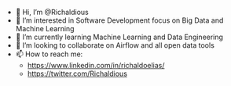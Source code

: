 - 👋 Hi, I’m @Richaldious
- 👀 I’m interested in Software Development focus on Big Data and Machine Learning
- 🌱 I’m currently learning Machine Learning and Data Engineering
- 💞️ I’m looking to collaborate on Airflow and all open data tools   
- 📫 How to reach me:
  - https://www.linkedin.com/in/richaldoelias/
  - https://twitter.com/Richaldious

<!---
Richaldious/Richaldious is a ✨ special ✨ repository because its `README.md` (this file) appears on your GitHub profile.
You can click the Preview link to take a look at your changes.
--->
